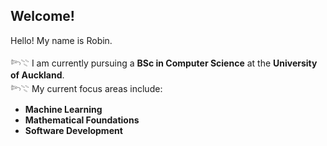 ## Welcome! 

Hello! My name is Robin.

𓆸𓇢 I am currently pursuing a **BSc in Computer Science** at the **University of Auckland**.  
𓆸𓇢 My current focus areas include:  
- **Machine Learning**  
- **Mathematical Foundations**  
- **Software Development**
